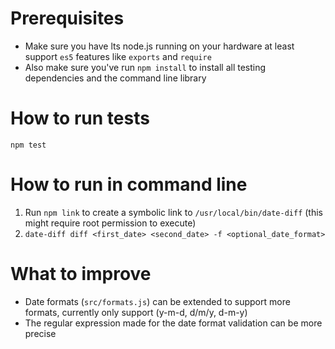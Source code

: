 # Prerequisites
* Make sure you have lts node.js running on your hardware at least support `es5` features like `exports` and `require`
* Also make sure you've run `npm install` to install all testing dependencies and the command line library

# How to run tests
`npm test`

# How to run in command line
1. Run `npm link` to create a symbolic link to `/usr/local/bin/date-diff` (this might require root permission to execute)
2. `date-diff diff <first_date> <second_date> -f <optional_date_format>`

# What to improve
* Date formats (`src/formats.js`) can be extended to support more formats, currently only support (y-m-d, d/m/y, d-m-y)
* The regular expression made for the date format validation can be more precise